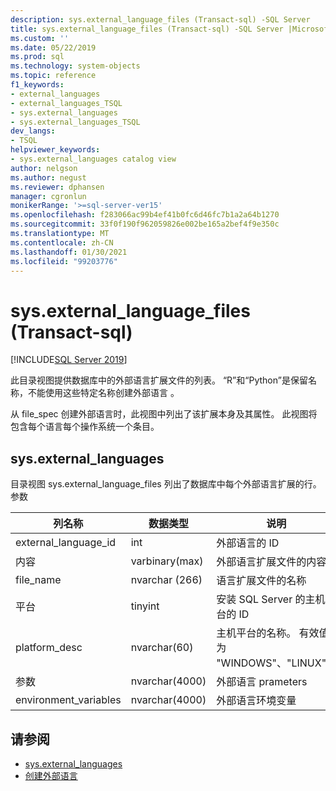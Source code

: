 ```yaml
---
description: sys.external_language_files (Transact-sql) -SQL Server
title: sys.external_language_files (Transact-sql) -SQL Server |Microsoft Docs
ms.custom: ''
ms.date: 05/22/2019
ms.prod: sql
ms.technology: system-objects
ms.topic: reference
f1_keywords:
- external_languages
- external_languages_TSQL
- sys.external_languages
- sys.external_languages_TSQL
dev_langs:
- TSQL
helpviewer_keywords:
- sys.external_languages catalog view
author: nelgson
ms.author: negust
ms.reviewer: dphansen
manager: cgronlun
monikerRange: '>=sql-server-ver15'
ms.openlocfilehash: f283066ac99b4ef41b0fc6d46fc7b1a2a64b1270
ms.sourcegitcommit: 33f0f190f962059826e002be165a2bef4f9e350c
ms.translationtype: MT
ms.contentlocale: zh-CN
ms.lasthandoff: 01/30/2021
ms.locfileid: "99203776"
---
```

# <a name="sysexternal_language_files-transact-sql"></a>sys.external_language_files (Transact-sql) 
[!INCLUDE[SQL Server 2019](../../includes/applies-to-version/sqlserver2019.md)]

此目录视图提供数据库中的外部语言扩展文件的列表。 “R”和“Python”是保留名称，不能使用这些特定名称创建外部语言   。

从 file_spec 创建外部语言时，此视图中列出了该扩展本身及其属性。 此视图将包含每个语言每个操作系统一个条目。

## <a name="sysexternal_languages"></a>sys.external_languages

目录视图 sys.external_language_files 列出了数据库中每个外部语言扩展的行。 参数

|列名称 |数据类型 | 说明|
|------|------|------|
|external_language_id |int | 外部语言的 ID|
|内容|varbinary(max) |外部语言扩展文件的内容|
|file_name|nvarchar (266) |语言扩展文件的名称|
|平台|tinyint|安装 SQL Server 的主机平台的 ID|
|platform_desc |nvarchar(60)|主机平台的名称。 有效值为 "WINDOWS"、"LINUX"。|
|参数|nvarchar(4000)|外部语言 prameters|
|environment_variables |nvarchar(4000)|外部语言环境变量|

## <a name="see-also"></a>请参阅  

+ [sys.external_languages](sys-external-languages-transact-sql.md)  
+ [创建外部语言](../../t-sql/statements/create-external-language-transact-sql.md)  
